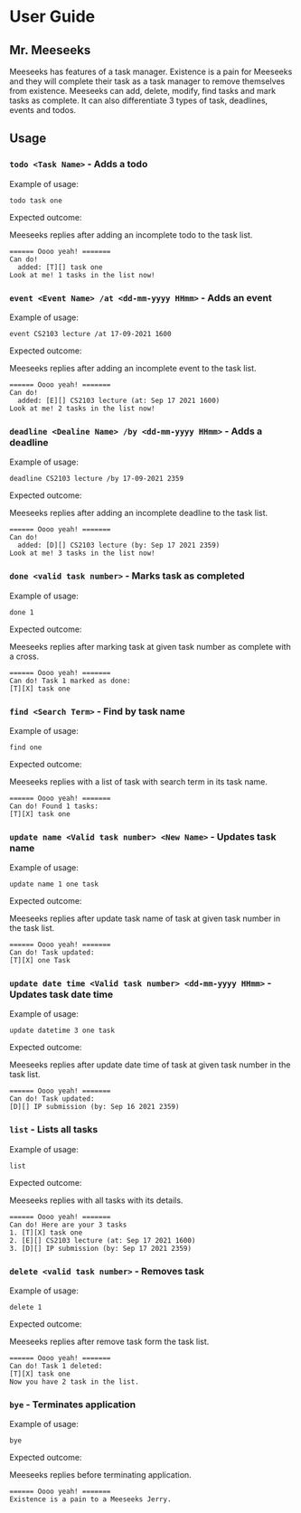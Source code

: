 # User Guide

## Mr. Meeseeks 
Meeseeks has features of a task manager. Existence is a pain for Meeseeks
and they will complete their task as a task manager to 
remove themselves from existence. Meeseeks can add, delete, modify, 
find tasks and mark tasks as complete. It can also differentiate 
3 types of task, deadlines, events and todos.

## Usage
### `todo <Task Name>` - Adds a todo

Example of usage:

`todo task one`

Expected outcome:

Meeseeks replies after adding an incomplete todo to the task list.
```
====== Oooo yeah! =======
Can do! 
  added: [T][] task one
Look at me! 1 tasks in the list now!
```

### `event <Event Name> /at <dd-mm-yyyy HHmm>` - Adds an event

Example of usage:

`event CS2103 lecture /at 17-09-2021 1600`

Expected outcome:

Meeseeks replies after adding an incomplete event to the task list.
```
====== Oooo yeah! =======
Can do! 
  added: [E][] CS2103 lecture (at: Sep 17 2021 1600)
Look at me! 2 tasks in the list now!
```

### `deadline <Dealine Name> /by <dd-mm-yyyy HHmm>` - Adds a deadline

Example of usage:

`deadline CS2103 lecture /by 17-09-2021 2359`

Expected outcome:

Meeseeks replies after adding an incomplete deadline to the task list.
```
====== Oooo yeah! =======
Can do! 
  added: [D][] CS2103 lecture (by: Sep 17 2021 2359)
Look at me! 3 tasks in the list now!
```

### `done <valid task number>` - Marks task as completed

Example of usage:

`done 1`

Expected outcome:

Meeseeks replies after marking task at given task number as complete with a cross.
```
====== Oooo yeah! =======
Can do! Task 1 marked as done:
[T][X] task one
```

### `find <Search Term>` - Find by task name

Example of usage:

`find one`

Expected outcome:

Meeseeks replies with a list of task with search term in its task name.
```
====== Oooo yeah! =======
Can do! Found 1 tasks:
[T][X] task one
```
### `update name <Valid task number> <New Name>` - Updates task name

Example of usage:

`update name 1 one task`

Expected outcome:

Meeseeks replies after update task name of task at given task number in the task list.
```
====== Oooo yeah! =======
Can do! Task updated:
[T][X] one Task
```

### `update date time <Valid task number> <dd-mm-yyyy HHmm>` - Updates task date time

Example of usage:

`update datetime 3 one task`

Expected outcome:

Meeseeks replies after update date time of task at given task number in the task list.
```
====== Oooo yeah! =======
Can do! Task updated:
[D][] IP submission (by: Sep 16 2021 2359)
```

### `list` - Lists all tasks

Example of usage: 

`list`

Expected outcome:

Meeseeks replies with all tasks with its details.
```
====== Oooo yeah! =======
Can do! Here are your 3 tasks
1. [T][X] task one
2. [E][] CS2103 lecture (at: Sep 17 2021 1600)
3. [D][] IP submission (by: Sep 17 2021 2359)
```

### `delete <valid task number>` - Removes task 

Example of usage:

`delete 1`

Expected outcome:

Meeseeks replies after remove task form the task list.
```
====== Oooo yeah! =======
Can do! Task 1 deleted:
[T][X] task one
Now you have 2 task in the list.
```

### `bye` - Terminates application

Example of usage:

`bye`

Expected outcome:

Meeseeks replies before terminating application.
```
====== Oooo yeah! =======
Existence is a pain to a Meeseeks Jerry.
```
